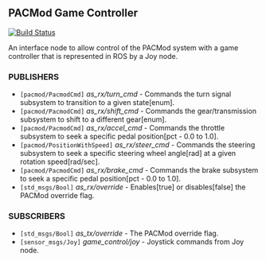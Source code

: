 ## PACMod Game Controller ##

[![Build Status](https://travis-ci.org/astuff/pacmod_game_control.svg?branch=master)](https://travis-ci.org/astuff/pacmod_game_control)

An interface node to allow control of the PACMod system with a game controller
that is represented in ROS by a Joy node.

### PUBLISHERS ###

 - `[pacmod/PacmodCmd]` *as_rx/turn_cmd* - Commands the turn signal subsystem to transition to a given state[enum].
 - `[pacmod/PacmodCmd]` *as_rx/shift_cmd* - Commands the gear/transmission subsystem to shift to a different gear[enum].
 - `[pacmod/PacmodCmd]` *as_rx/accel_cmd* - Commands the throttle subsystem to seek a specific pedal position[pct - 0.0 to 1.0].
 - `[pacmod/PositionWithSpeed]` *as_rx/steer_cmd* - Commands the steering subsystem to seek a specific steering wheel angle[rad] at a given rotation           speed[rad/sec].
 - `[pacmod/PacmodCmd]` *as_rx/brake_cmd* - Commands the brake subsystem to seek a specific pedal position[pct - 0.0 to 1.0].
 - `[std_msgs/Bool]` *as_rx/override* - Enables[true] or disables[false] the PACMod override flag.

### SUBSCRIBERS ###

 - `[std_msgs/Bool]` *as_tx/override* - The PACMod override flag.
 - `[sensor_msgs/Joy]` *game_control/joy* - Joystick commands from Joy node.
